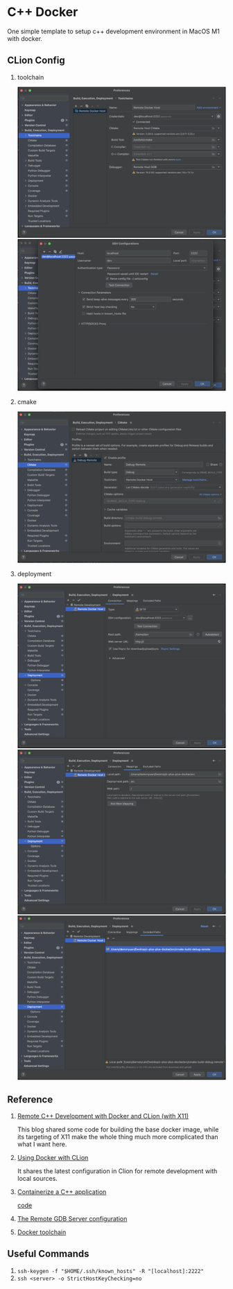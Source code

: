 C++ Docker
====

One simple template to setup c++ development environment in MacOS M1 with docker.

## CLion Config

1. toolchain
  
   ![toolchain main](docs/1_toolchain.png)
   ![toolchain ssh](docs/2_ssh.png)

2. cmake
   
   ![cmake](docs/3_cmake.png)

3. deployment
   
   ![connection](docs/4_deployment_conn.png)
   ![mapping](docs/5_deployment_map.png)
   ![excludes](docs/6_deployment_exclude.png)

## Reference

1. [Remote C++ Development with Docker and CLion (with X11)](https://austinmorlan.com/posts/docker_clion_development/)
   
   This blog shared some code for building the base docker image, while its targeting of X11 make the whole thing much more complicated than what I want here.

2. [Using Docker with CLion](https://blog.jetbrains.com/clion/2020/01/using-docker-with-clion/)
   
   It shares the latest configuration in Clion for remote development with local sources.

3. [Containerize a C++ application](https://docs.docker.com/guides/language/cpp/containerize/)
   
   [code](https://github.com/Pradumnasaraf/c-plus-plus-docker)

4. [The Remote GDB Server configuration](https://www.jetbrains.com/help/clion/remote-gdb-server.html)
5. [Docker toolchain](https://www.jetbrains.com/help/clion/clion-toolchains-in-docker.html)

## Useful Commands

1. `ssh-keygen -f "$HOME/.ssh/known_hosts" -R "[localhost]:2222"`
2. `ssh <server> -o StrictHostKeyChecking=no`